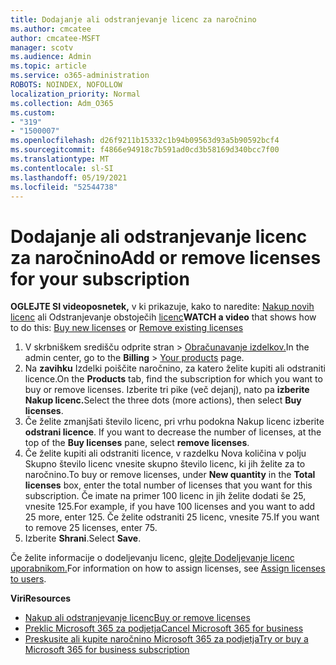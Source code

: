 ```yaml
---
title: Dodajanje ali odstranjevanje licenc za naročnino
ms.author: cmcatee
author: cmcatee-MSFT
manager: scotv
ms.audience: Admin
ms.topic: article
ms.service: o365-administration
ROBOTS: NOINDEX, NOFOLLOW
localization_priority: Normal
ms.collection: Adm_O365
ms.custom:
- "319"
- "1500007"
ms.openlocfilehash: d26f9211b15332c1b94b09563d93a5b90592bcf4
ms.sourcegitcommit: f4866e94918c7b591ad0cd3b58169d340bcc7f00
ms.translationtype: MT
ms.contentlocale: sl-SI
ms.lasthandoff: 05/19/2021
ms.locfileid: "52544738"
---
```

# <a name="add-or-remove-licenses-for-your-subscription"></a><span data-ttu-id="a82bf-102">Dodajanje ali odstranjevanje licenc za naročnino</span><span class="sxs-lookup"><span data-stu-id="a82bf-102">Add or remove licenses for your subscription</span></span>

<span data-ttu-id="a82bf-103">**OGLEJTE SI videoposnetek,** v ki prikazuje, kako to naredite: [Nakup novih licenc](https://go.microsoft.com/fwlink/p/?linkid=2154857) ali Odstranjevanje obstoječih [licenc](https://go.microsoft.com/fwlink/p/?linkid=2154938)</span><span class="sxs-lookup"><span data-stu-id="a82bf-103">**WATCH a video** that shows how to do this: [Buy new licenses](https://go.microsoft.com/fwlink/p/?linkid=2154857) or [Remove existing licenses](https://go.microsoft.com/fwlink/p/?linkid=2154938)</span></span>

1. <span data-ttu-id="a82bf-104">V skrbniškem središču odprite stran  >  [Obračunavanje izdelkov.](https://go.microsoft.com/fwlink/p/?linkid=842054)</span><span class="sxs-lookup"><span data-stu-id="a82bf-104">In the admin center, go to the **Billing** > [Your products](https://go.microsoft.com/fwlink/p/?linkid=842054) page.</span></span>
2. <span data-ttu-id="a82bf-105">Na **zavihku** Izdelki poiščite naročnino, za katero želite kupiti ali odstraniti licence.</span><span class="sxs-lookup"><span data-stu-id="a82bf-105">On the **Products** tab, find the subscription for which you want to buy or remove licenses.</span></span> <span data-ttu-id="a82bf-106">Izberite tri pike (več dejanj), nato pa **izberite Nakup licenc.**</span><span class="sxs-lookup"><span data-stu-id="a82bf-106">Select the three dots (more actions), then select **Buy licenses**.</span></span>
3. <span data-ttu-id="a82bf-107">Če želite zmanjšati število licenc, pri vrhu podokna Nakup licenc izberite **odstrani licence**. </span><span class="sxs-lookup"><span data-stu-id="a82bf-107">If you want to decrease the number of licenses, at the top of the **Buy licenses** pane, select **remove licenses**.</span></span>
4. <span data-ttu-id="a82bf-108">Če želite kupiti ali  odstraniti licence,  v razdelku Nova količina v polju Skupno število licenc vnesite skupno število licenc, ki jih želite za to naročnino.</span><span class="sxs-lookup"><span data-stu-id="a82bf-108">To buy or remove licenses, under **New quantity** in the **Total licenses** box, enter the total number of licenses that you want for this subscription.</span></span> <span data-ttu-id="a82bf-109">Če imate na primer 100 licenc in jih želite dodati še 25, vnesite 125.</span><span class="sxs-lookup"><span data-stu-id="a82bf-109">For example, if you have 100 licenses and you want to add 25 more, enter 125.</span></span> <span data-ttu-id="a82bf-110">Če želite odstraniti 25 licenc, vnesite 75.</span><span class="sxs-lookup"><span data-stu-id="a82bf-110">If you want to remove 25 licenses, enter 75.</span></span>
5. <span data-ttu-id="a82bf-111">Izberite **Shrani**.</span><span class="sxs-lookup"><span data-stu-id="a82bf-111">Select **Save**.</span></span>

<span data-ttu-id="a82bf-112">Če želite informacije o dodeljevanju licenc, [glejte Dodeljevanje licenc uporabnikom.](/microsoft-365/admin/manage/assign-licenses-to-users)</span><span class="sxs-lookup"><span data-stu-id="a82bf-112">For information on how to assign licenses, see [Assign licenses to users](/microsoft-365/admin/manage/assign-licenses-to-users).</span></span>

<span data-ttu-id="a82bf-113">**Viri**</span><span class="sxs-lookup"><span data-stu-id="a82bf-113">**Resources**</span></span>
  
- [<span data-ttu-id="a82bf-114">Nakup ali odstranjevanje licenc</span><span class="sxs-lookup"><span data-stu-id="a82bf-114">Buy or remove licenses</span></span>](/microsoft-365/commerce/licenses/buy-licenses)
- [<span data-ttu-id="a82bf-115">Preklic Microsoft 365 za podjetja</span><span class="sxs-lookup"><span data-stu-id="a82bf-115">Cancel Microsoft 365 for business</span></span>](/microsoft-365/commerce/subscriptions/cancel-your-subscription)
- [<span data-ttu-id="a82bf-116">Preskusite ali kupite naročnino Microsoft 365 za podjetja</span><span class="sxs-lookup"><span data-stu-id="a82bf-116">Try or buy a Microsoft 365 for business subscription</span></span>](/microsoft-365/commerce/try-or-buy-microsoft-365)